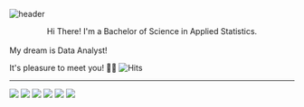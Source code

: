 ![header](https://capsule-render.vercel.app/api?type=waving&color=gradient&height=250&reversal=false&text=Welcome!😊&desc=Hwi's%20GitHub%20Profile&fontSize=50&fontAlign=50&fontAlignY=30&descSize=20&descAlign=70&descAlignY=50&rotate=0)
<center>Hi There! I'm a Bachelor of Science in Applied Statistics.</center> <br>
My dream is Data Analyst!<br>

It's pleasure to meet you! 👋🏻 ![Hits](https://hits.seeyoufarm.com/api/count/incr/badge.svg?url=https%3A%2F%2Fgithub.com%2F0530hwi%2Fhit-counter&count_bg=%231E330F&title_bg=%23506796&icon=&icon_color=%23FAFAFA&title=hits&edge_flat=false)

---


<img src="https://img.shields.io/badge/python-white?style=appveyor&logo=python&logoColor=3776AB"> <img src="https://img.shields.io/badge/github-sucess?style=appveyor&logo=github&logoColor=181717"> <img src="https://img.shields.io/badge/R-9cf?style=appveyor&logo=R&logoColor=276DC3"> <img src="https://img.shields.io/badge/MySQL-lightgrey?style=appveyor&logo=MySQL&logoColor=4479A1"> <img src="https://img.shields.io/badge/Instagram-black?style=appveyor&logo=Instagram&logoColor=E4405F"> <img src="https://img.shields.io/badge/Gmail-black?style=appveyor&logo=Gmail&logoColor=EA4335">

<!--
**0530hwi/0530hwi** is a ✨ _special_ ✨ repository because its `README.md` (this file) appears on your GitHub profile.

Here are some ideas to get you started:

- 🔭 I’m currently working on ...
- 🌱 I’m currently learning ...
- 👯 I’m looking to collaborate on ...
- 🤔 I’m looking for help with ...
- 💬 Ask me about ...
- 📫 How to reach me: ...
- 😄 Pronouns: ...
- ⚡ Fun fact: ...
-->
